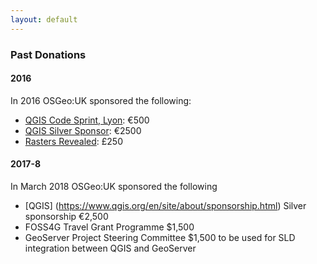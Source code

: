 ```yaml
---
layout: default
---
```


### Past Donations

#### 2016

In 2016 OSGeo:UK sponsored the following:

* [QGIS Code Sprint, Lyon](https://github.com/qgis/QGIS/wiki/Code-Sprint-QGIS-3-Lyon,-end-2016): €500 
* [QGIS Silver Sponsor](http://qgis.org/en/site/about/sponsorship.html): €2500
* [Rasters Revealed](https://rastersrevealed.net/): £250

#### 2017-8

In March 2018 OSGeo:UK sponsored the following

* [QGIS] (https://www.qgis.org/en/site/about/sponsorship.html) Silver sponsorship €2,500 
* FOSS4G Travel Grant Programme $1,500
* GeoServer Project Steering Committee $1,500 to be used for SLD integration between QGIS and GeoServer
